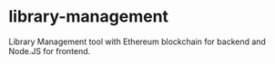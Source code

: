# library-management
Library Management tool with Ethereum blockchain for backend and Node.JS for frontend.
